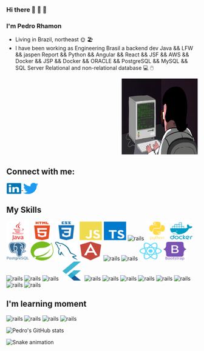 ### Hi there 👋 👋 👋
### I'm Pedro Rhamon

- Living in Brazil, northeast 🌞 🏖️                                                     
- I have been working as Engineering Brasil a backend dev Java && LFW && jaspen Report && 
Python && Angular && React && JSF &&  AWS && Docker && JSP && Docker && ORACLE && PostgreSQL && MySQL && SQL Server Relational and non-relational database 💻 🖱️
    
 <p align="right">
 <img src = "/dormrm.gif" alt="rails" width="200" height="200"   style = "max-width: 100%;"><img>
</p>

## Connect with me:
<a href = "https://www.linkedin.com/in/pedro-rhamon-a806031aa/" target= "_blank">
  <img align ="center" alt="pedrorhamon-linkedin" height="30" width="40" src = "https://raw.githubusercontent.com/devicons/devicon/master/icons/linkedin/linkedin-original.svg"
       style = "max-width: 100%;">
</a>
<a href = "https://twitter.com/rhamonk25" target= "_blank">
  <img align ="center" alt="pedrorhamon-linkedin" height="30" width="40" src = "https://raw.githubusercontent.com/devicons/devicon/master/icons/twitter/twitter-original.svg"
       style = "max-width: 100%;">
</a>

## My Skills
<img src = "https://raw.githubusercontent.com/devicons/devicon/master/icons/java/java-plain-wordmark.svg" alt="rails" width="60" height="50"   style = "max-width: 100%;"><img>
<img src = "https://raw.githubusercontent.com/devicons/devicon/master/icons/html5/html5-plain-wordmark.svg" alt="rails" width="60" height="50"   style = "max-width: 100%;"><img>
<img src = "https://raw.githubusercontent.com/devicons/devicon/master/icons/css3/css3-plain-wordmark.svg" alt="rails" width="60" height="50"  style = "max-width: 100%;"><img>
<img src = "https://raw.githubusercontent.com/devicons/devicon/master/icons/javascript/javascript-plain.svg" alt="rails" width="60" height="50"   style = "max-width: 100%;"><img>
<img src = "https://raw.githubusercontent.com/devicons/devicon/master/icons/typescript/typescript-plain.svg" alt="rails" width="60" height="50"   style = "max-width: 100%;"><img>
<img src = "https://cdn.jsdelivr.net/gh/devicons/devicon/icons/nodejs/nodejs-original.svg" alt="rails" width="60" height="50"   style = "max-width: 100%;"><img>
<img src = "https://raw.githubusercontent.com/devicons/devicon/master/icons/python/python-plain-wordmark.svg" alt="rails" width="60" height="50"   style = "max-width: 100%;"><img>
<img src = "https://raw.githubusercontent.com/devicons/devicon/master/icons/docker/docker-plain-wordmark.svg" alt="rails" width="60" height="50"  style = "max-width: 100%;"><img>
<img src = "https://raw.githubusercontent.com/devicons/devicon/master/icons/postgresql/postgresql-plain-wordmark.svg" alt="rails" width="60" height="50"  style = "max-width: 100%;"><img>
<img src = "https://raw.githubusercontent.com/devicons/devicon/master/icons/spring/spring-original.svg" alt="rails" width="60" height="50"  style = "max-width: 100%;"><img>
<img src = "https://raw.githubusercontent.com/devicons/devicon/master/icons/mysql/mysql-plain.svg" alt="rails" width="60" height="50"  style = "max-width: 100%;"><img>
<img src = "https://raw.githubusercontent.com/devicons/devicon/master/icons/angularjs/angularjs-plain.svg" alt="rails" width="60" height="50"   style = "max-width: 100%;"><img>
<img src = "https://cdn.jsdelivr.net/gh/devicons/devicon/icons/gitlab/gitlab-plain.svg" alt="rails" width="60" height="50"   style = "max-width: 100%;"><img>
<img src = "https://cdn.jsdelivr.net/gh/devicons/devicon/icons/ionic/ionic-original.svg" alt="rails" width="60" height="50"   style = "max-width: 100%;"><img>
<img src = "https://raw.githubusercontent.com/devicons/devicon/master/icons/react/react-original.svg" alt="rails" width="60" height="50"   style = "max-width: 100%;"><img>
<img src = "https://raw.githubusercontent.com/devicons/devicon/master/icons/bootstrap/bootstrap-plain-wordmark.svg" alt="rails" width="60" height="50"   style = "max-width: 100%;"><img>
<img src="https://cdn.jsdelivr.net/gh/devicons/devicon/icons/jenkins/jenkins-original.svg" alt="rails" width="60" height="50"   style = "max-width: 100%;"><img>
<img src="https://cdn.jsdelivr.net/gh/devicons/devicon/icons/oracle/oracle-original.svg" alt="rails" width="60" height="50"   style = "max-width: 100%;"><img>
<img src = "https://cdn.jsdelivr.net/gh/devicons/devicon/icons/vuejs/vuejs-original-wordmark.svg" alt="rails" width="60" height="50"   style = "max-width: 100%;"><img>
<img src = "https://raw.githubusercontent.com/devicons/devicon/master/icons/flutter/flutter-original.svg" alt="rails" width="60" height="50"   style = "max-width: 100%;"><img>
<img src="https://cdn.jsdelivr.net/gh/devicons/devicon/icons/slack/slack-original.svg" alt="rails" width="60" height="50"   style = "max-width: 100%;"/>
<img src="https://cdn.jsdelivr.net/gh/devicons/devicon/icons/django/django-plain.svg" alt="rails" width="60" height="50"   style = "max-width: 100%;"/>
<img src="https://cdn.jsdelivr.net/gh/devicons/devicon/icons/atom/atom-original.svg" alt="rails" width="60" height="50"   style = "max-width: 100%;"></img>
<img src="https://cdn.jsdelivr.net/gh/devicons/devicon/icons/chrome/chrome-original.svg" alt="rails" width="60" height="50"   style = "max-width: 100%;"></img>
<img src="https://cdn.jsdelivr.net/gh/devicons/devicon/icons/azure/azure-original.svg" alt="rails" width="60" height="50"   style = "max-width: 100%;"></img>
<img src="https://cdn.jsdelivr.net/gh/devicons/devicon/icons/amazonwebservices/amazonwebservices-original.svg"  alt="rails" width="60" height="50"   style = "max-width: 100%;"/></img>
<img src="https://cdn.jsdelivr.net/gh/devicons/devicon/icons/ie10/ie10-original.svg" alt="rails" width="60" height="50"   style = "max-width: 100%;"><img>
<img src="https://cdn.jsdelivr.net/gh/devicons/devicon/icons/microsoftsqlserver/microsoftsqlserver-plain-wordmark.svg" alt="rails" width="60" height="50"   style = "max-width: 100%;"><img>

## I'm learning moment
<img src="https://cdn.jsdelivr.net/gh/devicons/devicon/icons/linux/linux-original.svg" alt="rails" width="60" height="50"   style = "max-width: 100%;"><img>
<img src="https://cdn.jsdelivr.net/gh/devicons/devicon/icons/electron/electron-original.svg"  alt="rails" width="60" height="50"   style = "max-width: 100%;"/></img>
<img src="https://cdn.jsdelivr.net/gh/devicons/devicon/icons/intellij/intellij-original.svg" alt="rails" width="60" height="50"   style = "max-width: 100%;"></img>
<img src = "https://cdn.jsdelivr.net/gh/devicons/devicon/icons/nodejs/nodejs-original.svg" alt="rails" width="60" height="50"   style = "max-width: 100%;"><img>

![Pedro's GitHub stats](https://github-readme-stats.vercel.app/api?username=pedrorhamon&show_icons=true&theme=radical)

  ![Snake animation](https://github.com/pedrorhamon/pedrorhamon/blob/output/github-contribution-grid-snake.svg)



